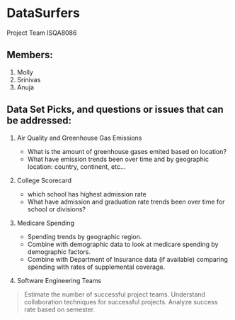 # DataSurfers
Project Team ISQA8086

## Members:
1. Molly 
2. Srinivas
3. Anuja

## Data Set Picks, and questions or issues that can be addressed:
1. Air Quality and Greenhouse Gas Emissions
    *  What is the amount of greenhouse gases emited based on location?
    *  What have emission trends been over time and by geographic location: country, continent, etc...
  
2. College Scorecard
    * which school has highest admission rate
    * What have admission and graduation rate trends been over time for school or divisions?

3. Medicare Spending
    * Spending trends by geographic region.
    * Combine with demographic data to look at medicare spending by demographic factors.
    * Combine with Department of Insurance data (if available) comparing spending with rates of supplemental coverage.

4. Software Engineering Teams
> Estimate the number of successful project teams.
> Understand collaboration techniques for successful projects.
> Analyze success rate based on semester.

